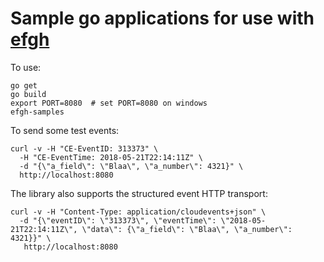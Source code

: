 # Sample go applications for use with [efgh](https://github.com/evankanderson/efgh)

To use:

```shell
go get
go build
export PORT=8080  # set PORT=8080 on windows
efgh-samples
```

To send some test events:
```shell
curl -v -H "CE-EventID: 313373" \
  -H "CE-EventTime: 2018-05-21T22:14:11Z" \
  -d "{\"a_field\": \"Blaa\", \"a_number\": 4321}" \
  http://localhost:8080
```

The library also supports the structured event HTTP transport:
```shell
curl -v -H "Content-Type: application/cloudevents+json" \
  -d "{\"eventID\": \"313373\", \"eventTime\": \"2018-05-21T22:14:11Z\", \"data\": {\"a_field\": \"Blaa\", \"a_number\": 4321}}" \
   http://localhost:8080
```